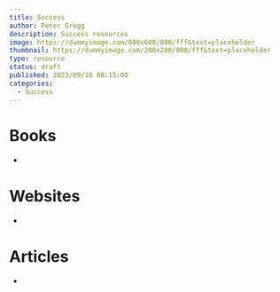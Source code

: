 ```yaml
---
title: Success
author: Peter Gregg
description: Success resources 
image: https://dummyimage.com/800x600/000/fff&text=placeholder
thumbnail: https://dummyimage.com/200x200/000/fff&text=placeholder
type: resource
status: draft
published: 2023/09/10 08:15:00
categories: 
  - Success
---
```


# Books
- 

# Websites
-

# Articles
-
